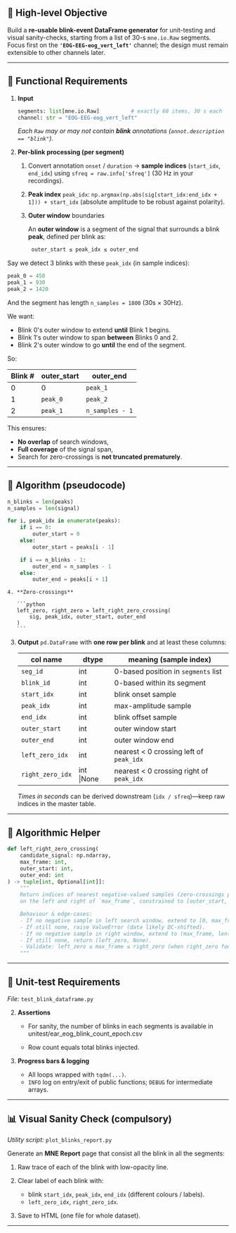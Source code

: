 ## 🎯 High-level Objective

Build a **re-usable blink-event DataFrame generator** for unit-testing and visual sanity-checks, starting from a list of 30-s `mne.io.Raw` segments.
Focus first on the **`'EOG-EEG-eog_vert_left'`** channel; the design must remain extensible to other channels later.

---

## 📐 Functional Requirements

1. **Input**

   ```python
   segments: list[mne.io.Raw]          # exactly 60 items, 30 s each
   channel: str = "EOG-EEG-eog_vert_left"
   ```

   *Each `Raw` may or may not contain **blink** annotations (`annot.description == "blink"`)*.

2. **Per-blink processing (per segment)**

    1. Convert annotation `onset` / `duration` → **sample indices** (`start_idx`, `end_idx`) using `sfreq = raw.info['sfreq']` (30 Hz in your recordings).
    2. **Peak index** `peak_idx`: `np.argmax(np.abs(sig[start_idx:end_idx + 1])) + start_idx`
       (absolute amplitude to be robust against polarity).
    3. **Outer window** boundaries
        
       An **outer window** is a segment of the signal that surrounds a blink **peak**, defined per blink as:

       ```python
        outer_start ≤ peak_idx ≤ outer_end
       ```

Say we detect 3 blinks with these `peak_idx` (in sample indices):

```python
peak_0 = 450
peak_1 = 930
peak_2 = 1420
```

And the segment has length `n_samples = 1800` (30s × 30Hz).

We want:

* Blink 0's outer window to extend **until** Blink 1 begins.
* Blink 1's outer window to span **between** Blinks 0 and 2.
* Blink 2's outer window to go **until** the end of the segment.

So:

| Blink # | outer\_start | outer\_end      |
| ------- | ------------ | --------------- |
| 0       | 0            | `peak_1`        |
| 1       | `peak_0`     | `peak_2`        |
| 2       | `peak_1`     | `n_samples - 1` |

This ensures:

* **No overlap** of search windows,
* **Full coverage** of the signal span,
* Search for zero-crossings is **not truncated prematurely**.

---

## 🧮 Algorithm (pseudocode)

```python
n_blinks = len(peaks)
n_samples = len(signal)

for i, peak_idx in enumerate(peaks):
    if i == 0:
        outer_start = 0
    else:
        outer_start = peaks[i - 1]

    if i == n_blinks - 1:
        outer_end = n_samples - 1
    else:
        outer_end = peaks[i + 1]
```

    4. **Zero-crossings**

       ```python
       left_zero, right_zero = left_right_zero_crossing(
           sig, peak_idx, outer_start, outer_end
       )
       ```

3. **Output**
   `pd.DataFrame` with **one row per blink** and at least these columns:

   | col name         | dtype      | meaning (sample index)                   |
      | ---------------- | ---------- | ---------------------------------------- |
   | `seg_id`         | int        | 0-based position in `segments` list      |
   | `blink_id`       | int        | 0-based within its segment               |
   | `start_idx`      | int        | blink onset sample                       |
   | `peak_idx`       | int        | max-amplitude sample                     |
   | `end_idx`        | int        | blink offset sample                      |
   | `outer_start`    | int        | outer window start                       |
   | `outer_end`      | int        | outer window end                         |
   | `left_zero_idx`  | int        | nearest < 0 crossing left of `peak_idx`  |
   | `right_zero_idx` | int \|None | nearest < 0 crossing right of `peak_idx` |

   *Times in seconds* can be derived downstream (`idx / sfreq`)—keep raw indices in the master table.

---

## 🧮 Algorithmic Helper

```python
def left_right_zero_crossing(
    candidate_signal: np.ndarray,
    max_frame: int,
    outer_start: int,
    outer_end: int
) -> tuple[int, Optional[int]]:
    """
    Return indices of nearest negative-valued samples (zero-crossings proxy)
    on the left and right of `max_frame`, constrained to [outer_start, outer_end].

    Behaviour & edge-cases:
    - If no negative sample in left search window, extend to [0, max_frame).
    - If still none, raise ValueError (data likely DC-shifted).
    - If no negative sample in right window, extend to (max_frame, len(signal)).
    - If still none, return (left_zero, None).
    - Validate: left_zero ≤ max_frame ≤ right_zero (when right_zero found).
    """
```

---

## 🧪 Unit-test Requirements

*File:* `test_blink_dataframe.py`

2. **Assertions**

    * For sanity, the number of blinks in each segments is available in unitest/ear_eog_blink_count_epoch.csv
      
    * Row count equals total blinks injected.

3. **Progress bars & logging**

    * All loops wrapped with `tqdm(...)`.
    * `INFO` log on entry/exit of public functions; `DEBUG` for intermediate arrays.

---

## 📊 Visual Sanity Check (compulsory)

*Utility script:* `plot_blinks_report.py`

Generate an **MNE Report** page that consist all the blink in all the segments:

1. Raw trace of each of the blink with low-opacity line.
2. Clear label of each blink with:

    * blink `start_idx`, `peak_idx`, `end_idx` (different colours / labels).
    * `left_zero_idx`, `right_zero_idx`.
3. Save to HTML (one file for whole dataset).


---


